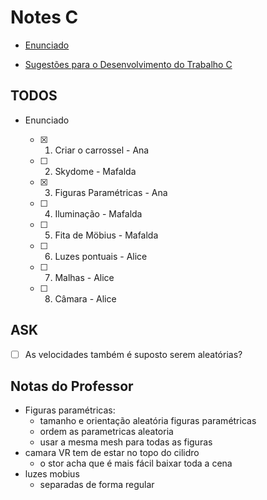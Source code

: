 # Notes C

- [Enunciado](CG%202324%20-%20Trabalho%20C%20-%20Enunciado.pdf)

- [Sugestões para o Desenvolvimento do Trabalho C](CG%202324%20-%20Sugestoes%20Desenvolvimento%20Trabalho%20C.pdf)

## TODOS

- Enunciado

  - [x] 1. Criar o carrossel - Ana
  - [ ] 2. Skydome - Mafalda
  - [x] 3. Figuras Paramétricas - Ana
  - [ ] 4. Iluminação - Mafalda
  - [ ] 5. Fita de Möbius - Mafalda
  - [ ] 6. Luzes pontuais - Alice
  - [ ] 7. Malhas - Alice
  - [ ] 8. Câmara - Alice

## ASK

- [ ] As velocidades também é suposto serem aleatórias?

## Notas do Professor

- Figuras paramétricas:
  - tamanho e orientação aleatória figuras paramétricas
  - ordem as parametricas aleatoria
  - usar a mesma mesh para todas as figuras
- camara VR tem de estar no topo do cilidro
  - o stor acha que é mais fácil baixar toda a cena
- luzes mobius
  - separadas de forma regular
